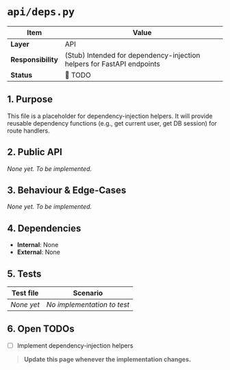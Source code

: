 <!-- filepath: c:\Users\00010654\Documents\Git\ReViewPoint\docs\backend\api\deps.py.md -->
# `api/deps.py`

| Item | Value |
|------|-------|
| **Layer** | API |
| **Responsibility** | (Stub) Intended for dependency-injection helpers for FastAPI endpoints |
| **Status** | 🔴 TODO |

## 1. Purpose  
This file is a placeholder for dependency-injection helpers. It will provide reusable dependency functions (e.g., get current user, get DB session) for route handlers.

## 2. Public API  
_None yet. To be implemented._

## 3. Behaviour & Edge-Cases  
_None yet. To be implemented._

## 4. Dependencies  
- **Internal**: None
- **External**: None

## 5. Tests  
| Test file | Scenario |
|-----------|----------|
| _None yet_ | _No implementation to test_ |

## 6. Open TODOs  
- [ ] Implement dependency-injection helpers

> **Update this page whenever the implementation changes.**
